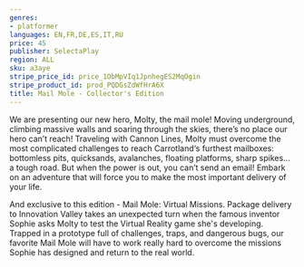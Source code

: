 ```yaml
---
genres:
- platformer
languages: EN,FR,DE,ES,IT,RU
price: 45
publisher: SelectaPlay
region: ALL
sku: a3aye
stripe_price_id: price_1ObMpVIq1JpnhegES2MqOgin
stripe_product_id: prod_PQDGsZdWfHrA6X
title: Mail Mole - Collector's Edition
---
```


We are presenting our new hero, Molty, the mail mole! Moving underground, climbing massive walls and soaring through the skies, there’s no place our hero can’t reach! Traveling with Cannon Lines, Molty must overcome the most complicated challenges to reach Carrotland‘s furthest mailboxes: bottomless pits, quicksands, avalanches, floating platforms, sharp spikes... a tough road. But when the power is out, you can’t send an email! Embark on an adventure that will force you to make the most important delivery of your life.

And exclusive to this edition - Mail Mole: Virtual Missions. Package delivery to Innovation Valley takes an unexpected turn when the famous inventor Sophie asks Molty to test the Virtual Reality game she's developing. Trapped in a prototype full of challenges, traps, and dangerous bugs, our favorite Mail Mole will have to work really hard to overcome the missions Sophie has designed and return to the real world.